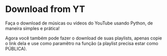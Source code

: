 # Download from YT

Faça o download de músicas ou vídeos do YouTube usando Python, de maneira simples e prática!

Agora você também pode fazer o download de suas playlists, apenas copie o link dela e use como paramêtro na função (a playlist precisa estar como PÚBLICA).
